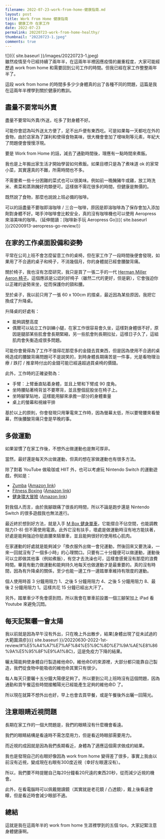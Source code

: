 ```yaml
---
filename: 2022-07-23-work-from-home-健康指南.md
layout: post
title: Work From Home 健康指南
tags: 健康工作 在家工作
date: 2022-07-23
permalink: 20220723-work-from-home-healthy/
thumbnail: "20220723-1.jpeg"
comments: true
---
```


![]({{ site.baseurl }}/images/20220723-1.jpeg)  
雖然疫情至今已經持續了兩年半，在這兩年半裡因應疫情的嚴重程度，大家可能經歷過 work from home 和需要回到公司工作的時間。但我已經在家工作整整兩年半了。

這段 work from home 的時間多多少少身體真的出了各種不同的問題，這篇是我在這兩年半裡學到關於健康的教訓。

## 盡量不要常叫外賣

盡量不要常叫外賣/外送，吃多了對身體不好。

可能你會認為叫外送太方便了，足不出戶便有東西吃。可是如果每一天都吃在外的食物，由於店家為了謀利和使得食物美味，很大機會會加了增味劑等元素，年紀大了問題便會慢慢浮現。

要是 Work from Home 的話，減去了通勤時間後，理應有一點時間來煮飯。

我也是上年搬出家生活才開始學習如何煮飯。如果目標只是為了煮味道 ok 的家常小菜，其實還真的不難，所需時間也不多。

不需要煮一些十分困難的菜式也可以很美味。例如前一晚醃豬牛或雞，放工時洗米、煮菜和蒸熟醃好肉類便可。這樣做不需花很多的時間，但健康是無價的。

既然說了食物，那麼也說說上班必備的咖啡。

可以的話盡量不要咖即溶咖啡 / 三合一咖啡，原因是即溶咖啡為了保存會加入添加劑對身體不好。喝手沖咖啡會比較安全，真的沒有咖啡機也可以使用 Aeropress 來溶美味的咖啡。（延伸閱讀：[咖啡新手玩 Aeropress Go]({{ site.baseurl }}/20200913-aeropress-go-review/)）

## 在家的工作桌面設備和姿勢

平常在公司上班不會怎麼留意工作的桌椅，但在家工作了一段時間後便會發現，如果用了不合適的桌子和椅子，不消幾個月，你的身體就已經會腰酸背痛。

關於椅子，我也沒有怎麼研究，我只是買了一張二手的一代 [Herman Miller Aeron 椅子](https://www.hermanmiller.hk/collections/aeron-chairs/)。這個應該是公認的好椅子（雖然二代的更好，但是窮），它會強迫你以正確的姿勢來坐，從而保護你的頸和腰。

至於桌子，我以前只用了一張 60 x 100cm 的摺桌，最近因為某些原因，我把它換成了升降桌。

升降桌的好處有：

* 能夠調整高度
* 偶爾可以站立工作訓練小腿，在家工作很容易會久坐，這樣對身體很不好，原因是腿部某些肌會會長期緊縮，另一些肌會則長期拉扯，這樣日子久了，這組肌肉會失衡造成很多問題。

可能你會覺得為了工作不值得花那麼多的金錢去買東西，但是因為使用不合適的桌椅造成的腰酸背痛問題可不是說笑的，到時身體長期痛苦是一件事，光是看物理治療 / 跌打 / 推拿時付出的金錢可能已經遠超過買桌椅的價錢。

此外，工作時的正確姿勢為：

* 手臂：上臂垂直貼着身體，並且上臂和下臂成 90 度角。
* 坐時腰貼著椅背並不要寒背，並且整個屁股坐在椅子上。
* 坐時腳掌貼地，這樣能用腳來承擔一部分的身體重量
* 桌上的螢幕和視線平排

基於以上的原則，你會發現只用筆電來工作時，因為螢幕太低，所以要彎腰來看螢幕，然後腰酸背痛只會是早晚的事。


## 多做運動

如果習慣了在家工作後，不想外出做運動也是無可厚非。

當然，最好還是每天外出做運動，但真的想在家做運動也有很多方法。

除了對着 YouTube 做瑜珈或 HIIT 外，也可以考慮玩 Nintendo Switch 的運動遊戲，例如是：

* [Zumba](https://store.nintendo.com.hk/70010000028393) ([Amazon link](https://amzn.to/3B7VQi9))
* [Fitness Boxing](https://store.nintendo.com.hk/catalogsearch/result/?q=fitness+boxing) ([Amazon link](https://amzn.to/3B9jv1D))
* [健身環大冒險](https://ringfitadventure.nintendo.com/) ([Amazon link](https://amzn.to/3uo5GIF))

對我個人而言，由於我腳跟痛了很長的時間，所以不論是跑步還是 Nintendo Switch 的很多遊戲我也無法進行。

最近終於想到好方法，就是入手 [M Box 健身單車](https://www.hkdirectsport.com/products/merach-m-box-exercise-bike?gclid=EAIaIQobChMI1-7TtffI-AIVQUYrCh1dgw6GEAAYASAAEgJ70PD_BwE)，它能摺合不佔空間，也能調教阻力(1-8) 但不需使用電源。此外它沒有扶手，壞處是做運動時沒有地方能扶著，好處是能夠強迫你挺直腰來騎單車，並且能夠很好的使用核心肌肉。

在家運動的好處就是能夠減少「換衣服外出做一會兒運動，然後回來又要洗澡，一來一回就沒有了一個多小時」的心理關口。只要有二十分鐘便可以做運動，運動後可以立即做其他事（例如煮飯），有空才去洗澡也可，這樣會感覺沒有那麼的浪費時間。畢竟有動力做運動和能夠持久地每天也做運動才是最重要的。真的沒有時間，因為有升降桌的關係，至少也能一邊工作一邊踏單車維持有限度的運動。

個人使用時首 3 分鐘用阻力 1、之後 5 分鐘用阻力 4、之後 5 分鐘用阻力 8、最後 2 分鐘用阻力 1。這樣共花 15 分鐘已經出大汗了。

另外，踏單車少不免會感到悶，所以我會在單車前設置一個三腳架加上 iPad 看 Youtube 來避免沉悶。


## 每天記緊曬一會太陽

我以前就是因為早午沒有外出，只在晚上外出散步，結果[身體出現了從未試過的大範圍濕疹]({{ site.baseurl }}/20220630-2022-1st-review/#%E5%A4%A7%E7%AF%84%E5%9C%8D%E7%9A%AE%E8%86%9A%E5%95%8F%E9%A1%8C)，這是免疫力下降的結果。

曬太陽能夠使身體自行製造維他命D，維他命D的來源裡，大部分都只能靠自己製造，我們從食物中能吸收的維他命其實只有很少。

每人每天只要曬十五分鐘大陽便足夠了。所以要到公司上班時沒有這個問題，因為通勤和買午餐這些時間接觸陽光已經能產生足夠的維他命D 了。

所以現在就算不想外出也好，早上也會去買早餐，或是午餐後外出曬一回陽光。

## 注意眼睛近視問題

長期在家工作的一個大問題是，我們的眼睛沒有什麼機會看遠。

我們的眼睛結構是看遠時不需怎麼用力，但是看近時眼部需要用力。

而近視的成因就是因為我們長期看近，身體為了適應這個需求做成的結果。

我也是發現自己的右眼好像因為 work from home 變得差了很多，事實上我由以前沒有近視，變成現在右眼有300度近視（幸好左眼還沒有）。

所以，我們要不時提醒自己每20分鐘看20尺遠的東西20秒，從而減少近視的機會。

此外，在看電腦時可以佩戴閱讀鏡（其實就是老花鏡 / 凸透鏡），戴上後看遠會矇，但是看近時會減少眼部不適。

## 總結

這就是我在這兩年半的 work from home 生涯裡學到的五個 tips，大家記緊注意身體健康啊。
